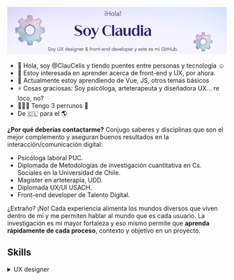 ![banner](banner_gears.png)

- 👋 Hola, soy @ClauCelis y tiendo puentes entre personas y tecnología ☺️
-  👀 Estoy interesada en aprender acerca de front-end y UX, por ahora.
- 🌱 Actualmente estoy aprendiendo de Vue, JS, otros temas básicos
- ⚡ Cosas graciosas: Soy psicóloga, arteterapeuta y diseñadora UX... re loco, no?
- 🐶🐶🐶 Tengo 3 perrunos 💜
- De 🇨🇱 para el 🌎

**¿Por qué deberías contactarme?**
Conjugo saberes y disciplinas que son el mejor complemento y aseguran buenos resultados en la interacción/comunicación digital:

- Psicóloga laboral PUC.
- Diplomada de Metodologías de investigación cuantitativa en Cs. Sociales en la Universidad de Chile.
- Magister en arteterapia, UDD.
- Diplomada UX/UI USACH.
- Front-end developer de Talento Digital. 

¿Extraño? ¡No! Cada experiencia alimenta los mundos diversos que viven dentro de mí y me permiten hablar al mundo que es cada usuario.
La investigación es mi mayor fortaleza y eso mismo permite que **aprenda rápidamente de cada proceso**, contexto y objetivo en un proyecto.

## Skills
<details>
<summary>UX designer</summary>
 ![FIGMA](https://img.shields.io/badge/figma-9C55F7?style=for-the-badge&logo=figma&logoColor=white)
 ![MIRO](https://img.shields.io/badge/miro-FFDD33?style=for-the-badge&logo=miro&logoColor=white)
![Trello](https://img.shields.io/badge/Trello-0052CC?style=for-the-badge&logo=trello&logoColor=white)

</details>